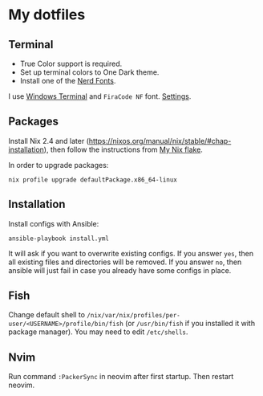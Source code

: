# My dotfiles

## Terminal 

* True Color support is required.
* Set up terminal colors to One Dark theme.
* Install one of the [Nerd Fonts](https://github.com/ryanoasis/nerd-fonts).

I use [Windows Terminal](https://github.com/microsoft/terminal) and `FiraCode NF` font.
[Settings](wt/settings.json).

## Packages

Install Nix 2.4 and later (https://nixos.org/manual/nix/stable/#chap-installation),
then follow the instructions from [My Nix flake](https://github.com/stasjok/flake).

In order to upgrade packages:

```
nix profile upgrade defaultPackage.x86_64-linux
```

## Installation

Install configs with Ansible:

```
ansible-playbook install.yml
```

It will ask if you want to overwrite existing configs. If you answer `yes`, then all existing
files and directories will be removed. If you answer `no`, then ansible will just fail in case
you already have some configs in place.

## Fish

Change default shell to `/nix/var/nix/profiles/per-user/<USERNAME>/profile/bin/fish`
(or `/usr/bin/fish` if you installed it with package manager).
You may need to edit `/etc/shells`.

## Nvim

Run command `:PackerSync` in neovim after first startup. Then restart neovim.
